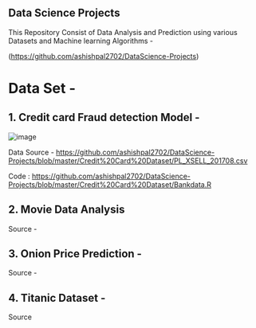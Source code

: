 ## Data Science Projects

This Repository Consist of Data Analysis and Prediction using various Datasets and Machine learning Algorithms -

(https://github.com/ashishpal2702/DataScience-Projects)



#  Data Set -
## 1. Credit card Fraud detection Model -
   ![image](https://user-images.githubusercontent.com/16162387/140733951-f0794bed-98c7-4f90-b4d7-37ad664b882c.png)   

   Data Source - https://github.com/ashishpal2702/DataScience-Projects/blob/master/Credit%20Card%20Dataset/PL_XSELL_201708.csv
   
   Code : https://github.com/ashishpal2702/DataScience-Projects/blob/master/Credit%20Card%20Dataset/Bankdata.R 
   
## 2. Movie Data Analysis
   Source - 
   
## 3. Onion Price Prediction -
   Source -
    
## 4. Titanic Dataset -
  Source
